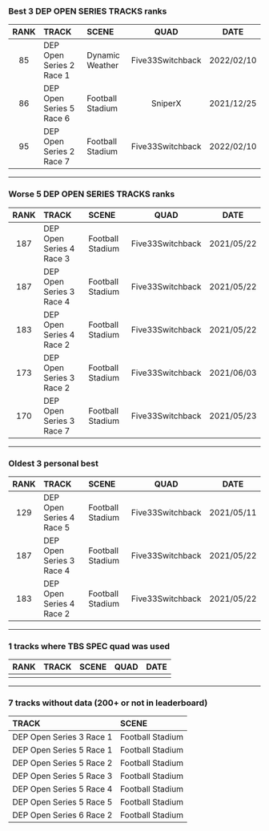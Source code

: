 ### Best 3 DEP OPEN SERIES TRACKS ranks
|RANK|TRACK|SCENE|QUAD|DATE|
|:---:|:---|:---|:---:|:---:|
|85|DEP Open Series 2 Race 1|Dynamic Weather|Five33Switchback|2022/02/10|
|86|DEP Open Series 5 Race 6|Football Stadium|SniperX|2021/12/25|
|95|DEP Open Series 2 Race 7|Football Stadium|Five33Switchback|2022/02/10|
---
### Worse 5 DEP OPEN SERIES TRACKS ranks
|RANK|TRACK|SCENE|QUAD|DATE|
|:---:|:---|:---|:---:|:---:|
|187|DEP Open Series 4 Race 3|Football Stadium|Five33Switchback|2021/05/22|
|187|DEP Open Series 3 Race 4|Football Stadium|Five33Switchback|2021/05/22|
|183|DEP Open Series 4 Race 2|Football Stadium|Five33Switchback|2021/05/22|
|173|DEP Open Series 3 Race 2|Football Stadium|Five33Switchback|2021/06/03|
|170|DEP Open Series 3 Race 7|Football Stadium|Five33Switchback|2021/05/23|
---
### Oldest 3 personal best
|RANK|TRACK|SCENE|QUAD|DATE|
|:---:|:---|:---|:---:|:---:|
|129|DEP Open Series 4 Race 5|Football Stadium|Five33Switchback|2021/05/11|
|187|DEP Open Series 3 Race 4|Football Stadium|Five33Switchback|2021/05/22|
|183|DEP Open Series 4 Race 2|Football Stadium|Five33Switchback|2021/05/22|
---
### 1 tracks where TBS SPEC quad was used
|RANK|TRACK|SCENE|QUAD|DATE|
|:---:|:---|:---|:---:|:---:|
||||||
---
### 7 tracks without data (200+ or not in leaderboard)
|TRACK|SCENE|
|:---|:---|
|DEP Open Series 3 Race 1|Football Stadium|
|DEP Open Series 5 Race 1|Football Stadium|
|DEP Open Series 5 Race 2|Football Stadium|
|DEP Open Series 5 Race 3|Football Stadium|
|DEP Open Series 5 Race 4|Football Stadium|
|DEP Open Series 5 Race 5|Football Stadium|
|DEP Open Series 6 Race 2|Football Stadium|
